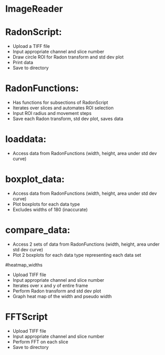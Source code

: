 # ImageReader

# RadonScript: 
- Upload a TIFF file
- Input appropriate channel and slice number
- Draw circle ROI for Radon transform and std dev plot
- Print data
- Save to directory

# RadonFunctions:
- Has functions for subsections of RadonScript
- Iterates over slices and automates ROI selection
- Input ROI radius and movement steps
- Save each Radon transform, std dev plot, saves data

# loaddata:
- Access data from RadonFunctions (width, height, area under std dev curve)

# boxplot_data:
- Access data from RadonFunctions (width, height, area under std dev curve)
- Plot boxplots for each data type
- Excludes widths of 180 (inaccurate)

# compare_data:
- Access 2 sets of data from RadonFunctions (width, height, area under std dev curve)
- Plot 2 boxplots for each data type representing each data set

#heatmap_widths
- Upload TIFF file
- Input appropriate channel and slice number
- Iterates over x and y of entire frame
- Perform Radon transform and std dev plot
- Graph heat map of the width and pseudo width 


# FFTScript
- Upload TIFF file
- Input appropriate channel and slice number
- Perform FFT on each slice
- Save to directory

